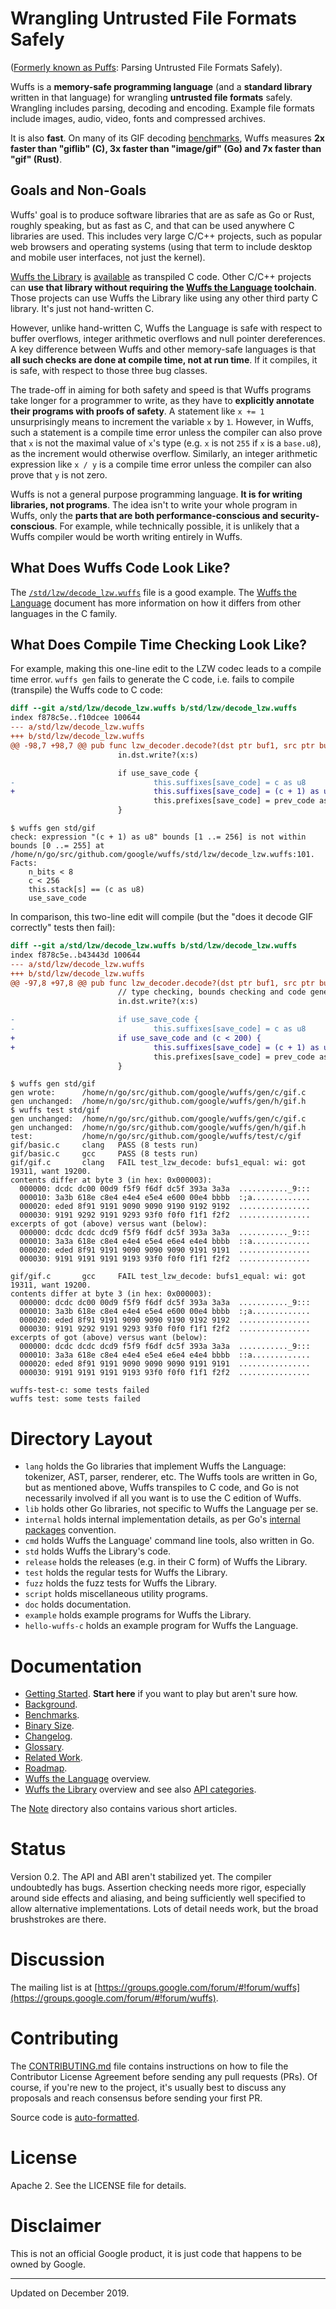 # Wrangling Untrusted File Formats Safely

([Formerly known as
Puffs](https://groups.google.com/d/topic/puffslang/ZX-ymyf8xh0/discussion):
Parsing Untrusted File Formats Safely).

Wuffs is a **memory-safe programming language** (and a **standard library**
written in that language) for wrangling **untrusted file formats** safely.
Wrangling includes parsing, decoding and encoding. Example file formats include
images, audio, video, fonts and compressed archives.

It is also **fast**. On many of its GIF decoding
[benchmarks](/doc/benchmarks.md), Wuffs measures **2x faster than "giflib" (C),
3x faster than "image/gif" (Go) and 7x faster than "gif" (Rust)**.


## Goals and Non-Goals

Wuffs' goal is to produce software libraries that are as safe as Go or Rust,
roughly speaking, but as fast as C, and that can be used anywhere C libraries
are used. This includes very large C/C++ projects, such as popular web browsers
and operating systems (using that term to include desktop and mobile user
interfaces, not just the kernel).

[Wuffs the Library](/doc/wuffs-the-library.md) is [available](/release/c) as
transpiled C code. Other C/C++ projects can **use that library without
requiring the [Wuffs the Language](/doc/wuffs-the-language.md) toolchain**.
Those projects can use Wuffs the Library like using any other third party C
library. It's just not hand-written C.

However, unlike hand-written C, Wuffs the Language is safe with respect to
buffer overflows, integer arithmetic overflows and null pointer dereferences. A
key difference between Wuffs and other memory-safe languages is that **all such
checks are done at compile time, not at run time**. If it compiles, it is safe,
with respect to those three bug classes.

The trade-off in aiming for both safety and speed is that Wuffs programs take
longer for a programmer to write, as they have to **explicitly annotate their
programs with proofs of safety**. A statement like `x += 1` unsurprisingly
means to increment the variable `x` by `1`. However, in Wuffs, such a statement
is a compile time error unless the compiler can also prove that `x` is not the
maximal value of `x`'s type (e.g. `x` is not `255` if `x` is a `base.u8`), as
the increment would otherwise overflow. Similarly, an integer arithmetic
expression like `x / y` is a compile time error unless the compiler can also
prove that `y` is not zero.

Wuffs is not a general purpose programming language. **It is for writing
libraries, not programs**. The idea isn't to write your whole program in Wuffs,
only the **parts that are both performance-conscious and security-conscious**.
For example, while technically possible, it is unlikely that a Wuffs compiler
would be worth writing entirely in Wuffs.


## What Does Wuffs Code Look Like?

The [`/std/lzw/decode_lzw.wuffs`](/std/lzw/decode_lzw.wuffs) file is a good
example. The [Wuffs the Language](/doc/wuffs-the-language.md) document has more
information on how it differs from other languages in the C family.


## What Does Compile Time Checking Look Like?

For example, making this one-line edit to the LZW codec leads to a compile time
error. `wuffs gen` fails to generate the C code, i.e. fails to compile
(transpile) the Wuffs code to C code:

```diff
diff --git a/std/lzw/decode_lzw.wuffs b/std/lzw/decode_lzw.wuffs
index f878c5e..f10dcee 100644
--- a/std/lzw/decode_lzw.wuffs
+++ b/std/lzw/decode_lzw.wuffs
@@ -98,7 +98,7 @@ pub func lzw_decoder.decode?(dst ptr buf1, src ptr buf1, src_final bool)() {
                        in.dst.write?(x:s)

                        if use_save_code {
-                               this.suffixes[save_code] = c as u8
+                               this.suffixes[save_code] = (c + 1) as u8
                                this.prefixes[save_code] = prev_code as u16
                        }
```

```
$ wuffs gen std/gif
check: expression "(c + 1) as u8" bounds [1 ..= 256] is not within bounds [0 ..= 255] at
/home/n/go/src/github.com/google/wuffs/std/lzw/decode_lzw.wuffs:101. Facts:
    n_bits < 8
    c < 256
    this.stack[s] == (c as u8)
    use_save_code
```

In comparison, this two-line edit will compile (but the "does it decode GIF
correctly" tests then fail):

```diff
diff --git a/std/lzw/decode_lzw.wuffs b/std/lzw/decode_lzw.wuffs
index f878c5e..b43443d 100644
--- a/std/lzw/decode_lzw.wuffs
+++ b/std/lzw/decode_lzw.wuffs
@@ -97,8 +97,8 @@ pub func lzw_decoder.decode?(dst ptr buf1, src ptr buf1, src_final bool)() {
                        // type checking, bounds checking and code generation for it).
                        in.dst.write?(x:s)

-                       if use_save_code {
-                               this.suffixes[save_code] = c as u8
+                       if use_save_code and (c < 200) {
+                               this.suffixes[save_code] = (c + 1) as u8
                                this.prefixes[save_code] = prev_code as u16
                        }
```

```
$ wuffs gen std/gif
gen wrote:      /home/n/go/src/github.com/google/wuffs/gen/c/gif.c
gen unchanged:  /home/n/go/src/github.com/google/wuffs/gen/h/gif.h
$ wuffs test std/gif
gen unchanged:  /home/n/go/src/github.com/google/wuffs/gen/c/gif.c
gen unchanged:  /home/n/go/src/github.com/google/wuffs/gen/h/gif.h
test:           /home/n/go/src/github.com/google/wuffs/test/c/gif
gif/basic.c     clang   PASS (8 tests run)
gif/basic.c     gcc     PASS (8 tests run)
gif/gif.c       clang   FAIL test_lzw_decode: bufs1_equal: wi: got 19311, want 19200.
contents differ at byte 3 (in hex: 0x000003):
  000000: dcdc dc00 00d9 f5f9 f6df dc5f 393a 3a3a  ..........._9:::
  000010: 3a3b 618e c8e4 e4e4 e5e4 e600 00e4 bbbb  :;a.............
  000020: eded 8f91 9191 9090 9090 9190 9192 9192  ................
  000030: 9191 9292 9191 9293 93f0 f0f0 f1f1 f2f2  ................
excerpts of got (above) versus want (below):
  000000: dcdc dcdc dcd9 f5f9 f6df dc5f 393a 3a3a  ..........._9:::
  000010: 3a3a 618e c8e4 e4e4 e5e4 e6e4 e4e4 bbbb  ::a.............
  000020: eded 8f91 9191 9090 9090 9090 9191 9191  ................
  000030: 9191 9191 9191 9193 93f0 f0f0 f1f1 f2f2  ................

gif/gif.c       gcc     FAIL test_lzw_decode: bufs1_equal: wi: got 19311, want 19200.
contents differ at byte 3 (in hex: 0x000003):
  000000: dcdc dc00 00d9 f5f9 f6df dc5f 393a 3a3a  ..........._9:::
  000010: 3a3b 618e c8e4 e4e4 e5e4 e600 00e4 bbbb  :;a.............
  000020: eded 8f91 9191 9090 9090 9190 9192 9192  ................
  000030: 9191 9292 9191 9293 93f0 f0f0 f1f1 f2f2  ................
excerpts of got (above) versus want (below):
  000000: dcdc dcdc dcd9 f5f9 f6df dc5f 393a 3a3a  ..........._9:::
  000010: 3a3a 618e c8e4 e4e4 e5e4 e6e4 e4e4 bbbb  ::a.............
  000020: eded 8f91 9191 9090 9090 9090 9191 9191  ................
  000030: 9191 9191 9191 9193 93f0 f0f0 f1f1 f2f2  ................

wuffs-test-c: some tests failed
wuffs test: some tests failed
```

# Directory Layout

- `lang` holds the Go libraries that implement Wuffs the Language: tokenizer,
  AST, parser, renderer, etc. The Wuffs tools are written in Go, but as
  mentioned above, Wuffs transpiles to C code, and Go is not necessarily
  involved if all you want is to use the C edition of Wuffs.
- `lib` holds other Go libraries, not specific to Wuffs the Language per se.
- `internal` holds internal implementation details, as per Go's [internal
  packages](https://golang.org/s/go14internal) convention.
- `cmd` holds Wuffs the Language' command line tools, also written in Go.
- `std` holds Wuffs the Library's code.
- `release` holds the releases (e.g. in their C form) of Wuffs the Library.
- `test` holds the regular tests for Wuffs the Library.
- `fuzz` holds the fuzz tests for Wuffs the Library.
- `script` holds miscellaneous utility programs.
- `doc` holds documentation.
- `example` holds example programs for Wuffs the Library.
- `hello-wuffs-c` holds an example program for Wuffs the Language.


# Documentation

- [Getting Started](/doc/getting-started.md). **Start here** if you want to
  play but aren't sure how.
- [Background](/doc/background.md).
- [Benchmarks](/doc/benchmarks.md).
- [Binary Size](/doc/binary-size.md).
- [Changelog](/doc/changelog.md).
- [Glossary](/doc/glossary.md).
- [Related Work](/doc/related-work.md).
- [Roadmap](/doc/roadmap.md).
- [Wuffs the Language](/doc/wuffs-the-language.md) overview.
- [Wuffs the Library](/doc/wuffs-the-library.md) overview and see also [API
  categories](/doc/std).

The [Note](/doc/note) directory also contains various short articles.


# Status

Version 0.2. The API and ABI aren't stabilized yet. The compiler undoubtedly
has bugs. Assertion checking needs more rigor, especially around side effects
and aliasing, and being sufficiently well specified to allow alternative
implementations. Lots of detail needs work, but the broad brushstrokes are
there.


# Discussion

The mailing list is at
[https://groups.google.com/forum/#!forum/wuffs](https://groups.google.com/forum/#!forum/wuffs).


# Contributing

The [CONTRIBUTING.md](/CONTRIBUTING.md) file contains instructions on how to
file the Contributor License Agreement before sending any pull requests (PRs).
Of course, if you're new to the project, it's usually best to discuss any
proposals and reach consensus before sending your first PR.

Source code is [auto-formatted](/doc/note/auto-formatting.md).


# License

Apache 2. See the LICENSE file for details.


# Disclaimer

This is not an official Google product, it is just code that happens to be
owned by Google.


---

Updated on December 2019.
